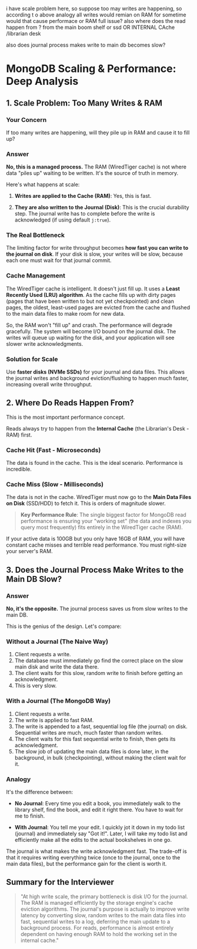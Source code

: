 i have scale problem here, so suppose too may writes are happening, so according t o above analogy all writes would remian on RAM for sometime
would that cause performace or RAM full issue?
also where does the read happen from ?
from the main boom shelf or ssd OR INTERNAL CAche /librarian desk

also does journal process makes write to main db becomes slow?


# MongoDB Scaling & Performance: Deep Analysis

## 1. Scale Problem: Too Many Writes & RAM

### Your Concern
If too many writes are happening, will they pile up in RAM and cause it to fill up?

### Answer
**No, this is a managed process.** The RAM (WiredTiger cache) is not where data "piles up" waiting to be written. It's the source of truth in memory.

Here's what happens at scale:

1. **Writes are applied to the Cache (RAM)**: Yes, this is fast.

2. **They are also written to the Journal (Disk)**: This is the crucial durability step. The journal write has to complete before the write is acknowledged (if using default `j:true`).

### The Real Bottleneck
The limiting factor for write throughput becomes **how fast you can write to the journal on disk**. If your disk is slow, your writes will be slow, because each one must wait for that journal commit.

### Cache Management
The WiredTiger cache is intelligent. It doesn't just fill up. It uses a **Least Recently Used (LRU) algorithm**. As the cache fills up with dirty pages (pages that have been written to but not yet checkpointed) and clean pages, the oldest, least-used pages are evicted from the cache and flushed to the main data files to make room for new data.

So, the RAM won't "fill up" and crash. The performance will degrade gracefully. The system will become I/O bound on the journal disk. The writes will queue up waiting for the disk, and your application will see slower write acknowledgments.

### Solution for Scale
Use **faster disks (NVMe SSDs)** for your journal and data files. This allows the journal writes and background eviction/flushing to happen much faster, increasing overall write throughput.

## 2. Where Do Reads Happen From?

This is the most important performance concept.

Reads always try to happen from the **Internal Cache** (the Librarian's Desk - RAM) first.

### Cache Hit (Fast - Microseconds)
The data is found in the cache. This is the ideal scenario. Performance is incredible.

### Cache Miss (Slow - Milliseconds)
The data is not in the cache. WiredTiger must now go to the **Main Data Files on Disk** (SSD/HDD) to fetch it. This is orders of magnitude slower.

> **Key Performance Rule**: The single biggest factor for MongoDB read performance is ensuring your "working set" (the data and indexes you query most frequently) fits entirely in the WiredTiger cache (RAM).

If your active data is 100GB but you only have 16GB of RAM, you will have constant cache misses and terrible read performance. You must right-size your server's RAM.

## 3. Does the Journal Process Make Writes to the Main DB Slow?

### Answer
**No, it's the opposite.** The journal process saves us from slow writes to the main DB.

This is the genius of the design. Let's compare:

### Without a Journal (The Naive Way)

1. Client requests a write.
2. The database must immediately go find the correct place on the slow main disk and write the data there.
3. The client waits for this slow, random write to finish before getting an acknowledgment.
4. This is very slow.

### With a Journal (The MongoDB Way)

1. Client requests a write.
2. The write is applied to fast RAM.
3. The write is appended to a fast, sequential log file (the journal) on disk. Sequential writes are much, much faster than random writes.
4. The client waits for this fast sequential write to finish, then gets its acknowledgment.
5. The slow job of updating the main data files is done later, in the background, in bulk (checkpointing), without making the client wait for it.

### Analogy
It's the difference between:

- **No Journal**: Every time you edit a book, you immediately walk to the library shelf, find the book, and edit it right there. You have to wait for me to finish.

- **With Journal**: You tell me your edit. I quickly jot it down in my todo list (journal) and immediately say "Got it!". Later, I will take my todo list and efficiently make all the edits to the actual bookshelves in one go.

The journal is what makes the write acknowledgment fast. The trade-off is that it requires writing everything twice (once to the journal, once to the main data files), but the performance gain for the client is worth it.

## Summary for the Interviewer

> "At high write scale, the primary bottleneck is disk I/O for the journal. The RAM is managed efficiently by the storage engine's cache eviction algorithms. The journal's purpose is actually to improve write latency by converting slow, random writes to the main data files into fast, sequential writes to a log, deferring the main update to a background process. For reads, performance is almost entirely dependent on having enough RAM to hold the working set in the internal cache."